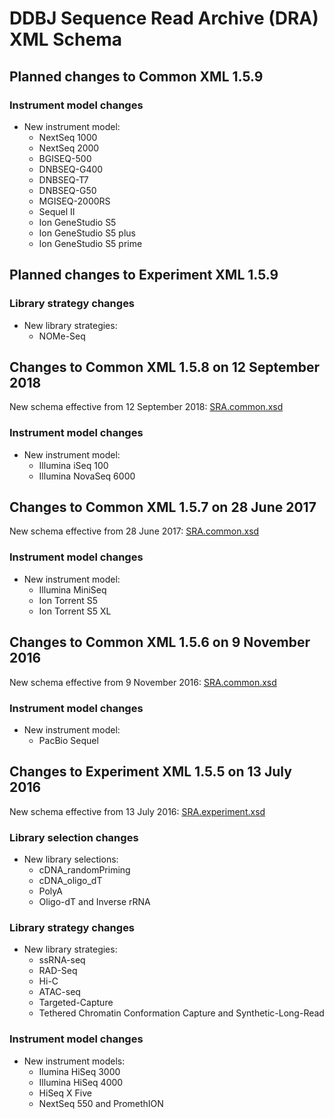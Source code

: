 # DDBJ Sequence Read Archive (DRA) XML Schema 

## Planned changes to Common XML 1.5.9  

### Instrument model changes  

* New instrument model:  
	* NextSeq 1000
	* NextSeq 2000
	* BGISEQ-500
	* DNBSEQ-G400
	* DNBSEQ-T7
	* DNBSEQ-G50
	* MGISEQ-2000RS
	* Sequel II
	* Ion GeneStudio S5
	* Ion GeneStudio S5 plus
	* Ion GeneStudio S5 prime

## Planned changes to Experiment XML 1.5.9  

### Library strategy changes  

* New library strategies:  
	* NOMe-Seq 

## Changes to Common XML 1.5.8 on 12 September 2018  

New schema effective from 12 September 2018: [SRA.common.xsd](https://github.com/ddbj/pub/blob/e478bd21b6626ff3aedff25f7638f1fea87bb9a0/docs/dra/xsd/1-5/SRA.common.xsd)  

### Instrument model changes  

* New instrument model:  
	* Illumina iSeq 100       
	* Illumina NovaSeq 6000   

## Changes to Common XML 1.5.7 on 28 June 2017  

New schema effective from 28 June 2017: [SRA.common.xsd](https://github.com/ddbj/pub/blob/d4720e692c29702f9cfb2a0ef80d49dec414be97/docs/dra/xsd/1-5/SRA.common.xsd)  

### Instrument model changes  

* New instrument model:  
	* Illumina MiniSeq    
	* Ion Torrent S5    
	* Ion Torrent S5 XL    

## Changes to Common XML 1.5.6 on 9 November 2016  

New schema effective from 9 November 2016: [SRA.common.xsd](https://github.com/ddbj/pub/blob/10cbb9b98d126dfd45dd634c660f88c0529ffe2a/docs/dra/xsd/1-5/SRA.common.xsd#L635)  

### Instrument model changes  

* New instrument model:  
	* PacBio Sequel

## Changes to Experiment XML 1.5.5 on 13 July 2016  

New schema effective from 13 July 2016: [SRA.experiment.xsd](https://github.com/ddbj/pub/blob/32baff70a3e5551af7a5ede35ba82b6d2d43c381/docs/dra/xsd/1-5/SRA.experiment.xsd)  

### Library selection changes  

* New library selections:  
	* cDNA_randomPriming  
	* cDNA_oligo_dT  
	* PolyA  
	* Oligo-dT and Inverse rRNA  

### Library strategy changes  

* New library strategies:  
	* ssRNA-seq  
	* RAD-Seq  
	* Hi-C  
	* ATAC-seq  
	* Targeted-Capture  
	* Tethered Chromatin Conformation Capture and Synthetic-Long-Read  

### Instrument model changes  

* New instrument models:  
	* Ilumina HiSeq 3000  
	* Illumina HiSeq 4000  
	* HiSeq X Five  
	* NextSeq 550 and PromethION  
